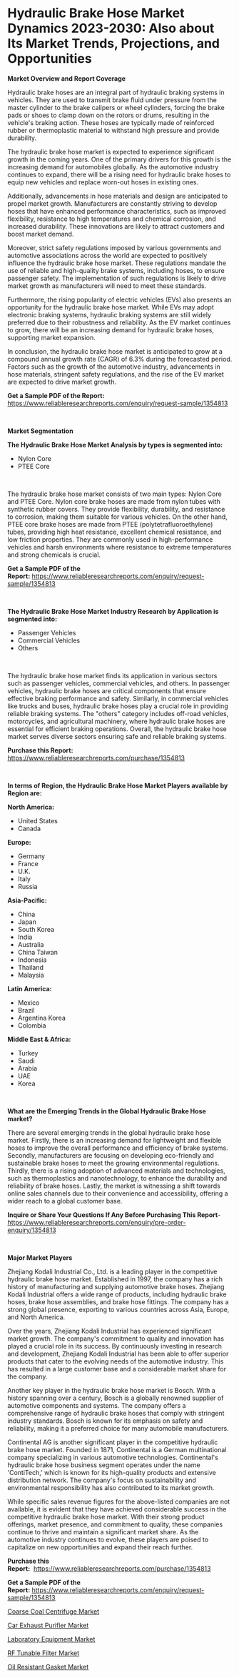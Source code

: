 <p><h1>Hydraulic Brake Hose Market Dynamics 2023-2030: Also about Its Market Trends, Projections, and Opportunities</h1></p><p><strong>Market Overview and Report Coverage</strong></p>
<p><p>Hydraulic brake hoses are an integral part of hydraulic braking systems in vehicles. They are used to transmit brake fluid under pressure from the master cylinder to the brake calipers or wheel cylinders, forcing the brake pads or shoes to clamp down on the rotors or drums, resulting in the vehicle's braking action. These hoses are typically made of reinforced rubber or thermoplastic material to withstand high pressure and provide durability.</p><p>The hydraulic brake hose market is expected to experience significant growth in the coming years. One of the primary drivers for this growth is the increasing demand for automobiles globally. As the automotive industry continues to expand, there will be a rising need for hydraulic brake hoses to equip new vehicles and replace worn-out hoses in existing ones.</p><p>Additionally, advancements in hose materials and design are anticipated to propel market growth. Manufacturers are constantly striving to develop hoses that have enhanced performance characteristics, such as improved flexibility, resistance to high temperatures and chemical corrosion, and increased durability. These innovations are likely to attract customers and boost market demand.</p><p>Moreover, strict safety regulations imposed by various governments and automotive associations across the world are expected to positively influence the hydraulic brake hose market. These regulations mandate the use of reliable and high-quality brake systems, including hoses, to ensure passenger safety. The implementation of such regulations is likely to drive market growth as manufacturers will need to meet these standards.</p><p>Furthermore, the rising popularity of electric vehicles (EVs) also presents an opportunity for the hydraulic brake hose market. While EVs may adopt electronic braking systems, hydraulic braking systems are still widely preferred due to their robustness and reliability. As the EV market continues to grow, there will be an increasing demand for hydraulic brake hoses, supporting market expansion.</p><p>In conclusion, the hydraulic brake hose market is anticipated to grow at a compound annual growth rate (CAGR) of 6.3% during the forecasted period. Factors such as the growth of the automotive industry, advancements in hose materials, stringent safety regulations, and the rise of the EV market are expected to drive market growth.</p></p>
<p><strong>Get a Sample PDF of the Report:</strong> <a href="https://www.reliableresearchreports.com/enquiry/request-sample/1354813">https://www.reliableresearchreports.com/enquiry/request-sample/1354813</a></p>
<p>&nbsp;</p>
<p><strong>Market Segmentation</strong></p>
<p><strong>The Hydraulic Brake Hose Market Analysis by types is segmented into:</strong></p>
<p><ul><li>Nylon Core</li><li>PTEE  Core</li></ul></p>
<p>&nbsp;</p>
<p><p>The hydraulic brake hose market consists of two main types: Nylon Core and PTEE Core. Nylon core brake hoses are made from nylon tubes with synthetic rubber covers. They provide flexibility, durability, and resistance to corrosion, making them suitable for various vehicles. On the other hand, PTEE core brake hoses are made from PTEE (polytetrafluoroethylene) tubes, providing high heat resistance, excellent chemical resistance, and low friction properties. They are commonly used in high-performance vehicles and harsh environments where resistance to extreme temperatures and strong chemicals is crucial.</p></p>
<p><strong>Get a Sample PDF of the Report:</strong>&nbsp;<a href="https://www.reliableresearchreports.com/enquiry/request-sample/1354813">https://www.reliableresearchreports.com/enquiry/request-sample/1354813</a></p>
<p>&nbsp;</p>
<p><strong>The Hydraulic Brake Hose Market Industry Research by Application is segmented into:</strong></p>
<p><ul><li>Passenger Vehicles</li><li>Commercial Vehicles</li><li>Others</li></ul></p>
<p>&nbsp;</p>
<p><p>The hydraulic brake hose market finds its application in various sectors such as passenger vehicles, commercial vehicles, and others. In passenger vehicles, hydraulic brake hoses are critical components that ensure effective braking performance and safety. Similarly, in commercial vehicles like trucks and buses, hydraulic brake hoses play a crucial role in providing reliable braking systems. The "others" category includes off-road vehicles, motorcycles, and agricultural machinery, where hydraulic brake hoses are essential for efficient braking operations. Overall, the hydraulic brake hose market serves diverse sectors ensuring safe and reliable braking systems.</p></p>
<p><strong>Purchase this Report:</strong>&nbsp; <a href="https://www.reliableresearchreports.com/purchase/1354813">https://www.reliableresearchreports.com/purchase/1354813</a></p>
<p>&nbsp;</p>
<p><strong>In terms of Region, the Hydraulic Brake Hose Market Players available by Region are:</strong></p>
<p>
    <p> <strong> North America: </strong>
        <ul>
            <li>United States</li>
            <li>Canada</li>
        </ul>
        </p> 
    <p> <strong> Europe: </strong>
        <ul>
            <li>Germany</li>
            <li>France</li>
            <li>U.K.</li>
            <li>Italy</li>
            <li>Russia</li>
        </ul>
        </p> 
    <p> <strong> Asia-Pacific: </strong>
        <ul>
            <li>China</li>
            <li>Japan</li>
            <li>South Korea</li>
            <li>India</li>
            <li>Australia</li>
            <li>China Taiwan</li>
            <li>Indonesia</li>
            <li>Thailand</li>
            <li>Malaysia</li>
        </ul>
        </p> 
    <p> <strong> Latin America: </strong>
        <ul>
            <li>Mexico</li>
            <li>Brazil</li>
            <li>Argentina Korea</li>
            <li>Colombia</li>
        </ul>
        </p> 
    <p> <strong> Middle East & Africa: </strong>
        <ul>
            <li>Turkey</li>
            <li>Saudi</li>
            <li>Arabia</li>
            <li>UAE</li>
            <li>Korea</li>
        </ul>
    </p>
    </p>
<p>&nbsp;</p>
<p><strong>What are the Emerging Trends in the Global Hydraulic Brake Hose market?</strong></p>
<p><p>There are several emerging trends in the global hydraulic brake hose market. Firstly, there is an increasing demand for lightweight and flexible hoses to improve the overall performance and efficiency of brake systems. Secondly, manufacturers are focusing on developing eco-friendly and sustainable brake hoses to meet the growing environmental regulations. Thirdly, there is a rising adoption of advanced materials and technologies, such as thermoplastics and nanotechnology, to enhance the durability and reliability of brake hoses. Lastly, the market is witnessing a shift towards online sales channels due to their convenience and accessibility, offering a wider reach to a global customer base.</p></p>
<p><strong>Inquire or Share Your Questions If Any Before Purchasing This Report</strong>- <a href="https://www.reliableresearchreports.com/enquiry/pre-order-enquiry/1354813">https://www.reliableresearchreports.com/enquiry/pre-order-enquiry/1354813</a></p>
<p>&nbsp;</p>
<p><strong>Major Market Players</strong></p>
<p><p>Zhejiang Kodali Industrial Co., Ltd. is a leading player in the competitive hydraulic brake hose market. Established in 1997, the company has a rich history of manufacturing and supplying automotive brake hoses. Zhejiang Kodali Industrial offers a wide range of products, including hydraulic brake hoses, brake hose assemblies, and brake hose fittings. The company has a strong global presence, exporting to various countries across Asia, Europe, and North America.</p><p>Over the years, Zhejiang Kodali Industrial has experienced significant market growth. The company's commitment to quality and innovation has played a crucial role in its success. By continuously investing in research and development, Zhejiang Kodali Industrial has been able to offer superior products that cater to the evolving needs of the automotive industry. This has resulted in a large customer base and a considerable market share for the company.</p><p>Another key player in the hydraulic brake hose market is Bosch. With a history spanning over a century, Bosch is a globally renowned supplier of automotive components and systems. The company offers a comprehensive range of hydraulic brake hoses that comply with stringent industry standards. Bosch is known for its emphasis on safety and reliability, making it a preferred choice for many automobile manufacturers.</p><p>Continental AG is another significant player in the competitive hydraulic brake hose market. Founded in 1871, Continental is a German multinational company specializing in various automotive technologies. Continental's hydraulic brake hose business segment operates under the name 'ContiTech,' which is known for its high-quality products and extensive distribution network. The company's focus on sustainability and environmental responsibility has also contributed to its market growth.</p><p>While specific sales revenue figures for the above-listed companies are not available, it is evident that they have achieved considerable success in the competitive hydraulic brake hose market. With their strong product offerings, market presence, and commitment to quality, these companies continue to thrive and maintain a significant market share. As the automotive industry continues to evolve, these players are poised to capitalize on new opportunities and expand their reach further.</p></p>
<p><strong>Purchase this Report:</strong>&nbsp;&nbsp;<a href="https://www.reliableresearchreports.com/purchase/1354813">https://www.reliableresearchreports.com/purchase/1354813</a></p>
<p></p>
<p><strong>Get a Sample PDF of the Report:</strong>&nbsp;<a href="https://www.reliableresearchreports.com/enquiry/request-sample/1354813">https://www.reliableresearchreports.com/enquiry/request-sample/1354813</a></p>
<p><p><a href="https://www.linkedin.com/pulse/coarse-coal-centrifuge-market-size-2023-2030-global-industrial-p6f6e/">Coarse Coal Centrifuge Market</a></p><p><a href="https://github.com/YashRP12/Market-Research-Report-List-1/blob/main/car-exhaust-purifier-market.md">Car Exhaust Purifier Market</a></p><p><a href="https://medium.com/@carrolltorp/laboratory-equipment-market-research-report-its-history-and-forecast-2023-to-2030-9fbb171fdb56">Laboratory Equipment Market</a></p><p><a href="https://medium.com/@joshuahintz2023/analyzing-rf-tunable-filter-market-global-industry-perspective-and-forecast-2023-to-2030-111c0b23e788">RF Tunable Filter Market</a></p><p><a href="https://github.com/Chiragrp25/Market-Research-Report-List-1/blob/main/oil-resistant-gasket-market.md">Oil Resistant Gasket Market</a></p></p>